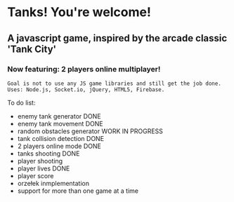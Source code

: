 # Tanks! You're welcome!
## A javascript game, inspired by the arcade classic 'Tank City'
### Now featuring: 2 players online multiplayer!


	Goal is not to use any JS game libraries and still get the job done.
	Uses: Node.js, Socket.io, jQuery, HTML5, Firebase.

To do list:
- enemy tank generator DONE
- enemy tank movement DONE
- random obstacles generator WORK IN PROGRESS
- tank collision detection DONE
- 2 players online mode DONE
- tanks shooting DONE
- player shooting
- player lives DONE
- player score
- orzełek inmplementation
- support for more than one game at a time 